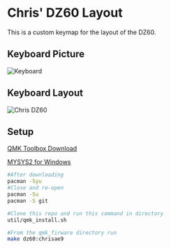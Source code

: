 # Chris' DZ60 Layout

This is a custom keymap for the layout of the DZ60.

## Keyboard Picture

![Keyboard](https://i.imgur.com/qyWgShY.png)

## Keyboard Layout

![Chris DZ60](https://i.imgur.com/6mwsEOl.png)

## Setup

[QMK Toolbox Download](https://github.com/qmk/qmk_toolbox/releases/tag/0.0.13)

[MYSYS2 for Windows](http://www.msys2.org/)

``` bash
#After downloading
pacman -Syu
#Close and re-open
pacman -Su
pacman -S git

#Clone this repo and run this command in directory
util/qmk_install.sh
```

``` bash
#From the qmk_firware directory run
make dz60:chrisae9
```
